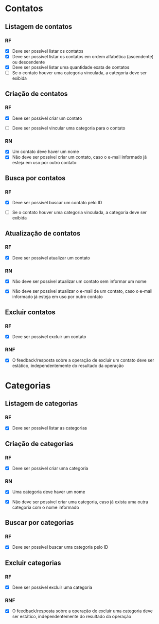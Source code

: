 # Contatos

## Listagem de contatos
### RF
- [x] Deve ser possível listar os contatos
- [x] Deve ser possível listar os contatos em ordem alfabética (ascendente) ou descendente
- [x] Deve ser possível listar uma quantidade exata de contatos
- [ ] Se o contato houver uma categoria vinculada, a categoria deve ser exibida

## Criação de contatos
### RF
- [x] Deve ser possível criar um contato
- [ ] Deve ser possível vincular uma categoria para o contato


### RN
- [x] Um contato deve haver um nome
- [x] Não deve ser possível criar um contato, caso o e-mail informado já esteja em uso por outro contato

## Busca por contatos
### RF
- [x] Deve ser possível buscar um contato pelo ID
- [ ] Se o contato houver uma categoria vinculada, a categoria deve ser exibida



## Atualização de contatos
### RF
- [x] Deve ser possível atualizar um contato

### RN
- [x] Não deve ser possível atualizar um contato sem informar um nome
- [x] Não deve ser possível atualizar o e-mail de um contato, caso o e-mail informado já esteja em uso por outro contato


## Excluir contatos
### RF
- [x] Deve ser possível excluir um contato

### RNF
- [x] O feedback/resposta sobre a operação de excluir um contato deve ser estático, independentemente do resultado da operação


# Categorias


## Listagem de categorias

### RF
- [X] Deve ser possível listar as categorias


## Criação de categorias


### RF
- [x] Deve ser possível criar uma categoria

### RN
- [x] Uma categoria deve haver um nome
- [x] Não deve ser possível criar uma categoria, caso já exista uma outra categoria com o nome informado



## Buscar por categorias

### RF
- [x] Deve ser possível buscar uma categoria pelo ID


## Excluir categorias

### RF
- [x] Deve ser possível excluir uma categoria

### RNF
- [x] O feedback/resposta sobre a operação de excluir uma categoria deve ser estático, independentemente do resultado da operação
